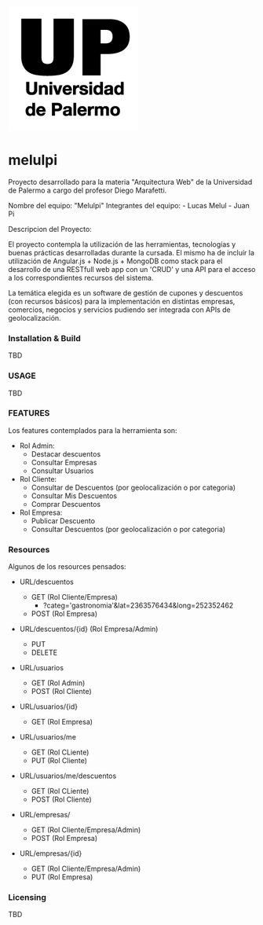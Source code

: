 ![Logo of the project](https://github.com/lucasmelul/melulpi/blob/master/UP.png?raw=true)
# melulpi

Proyecto desarrollado para la materia "Arquitectura Web" de la Universidad de Palermo a cargo del profesor Diego Marafetti.

Nombre del equipo: "Melulpi"
Integrantes del equipo: 
                      - Lucas Melul
                      - Juan Pi

Descripcion del Proyecto:

El proyecto contempla la utilización de las herramientas, tecnologías y buenas prácticas desarrolladas durante la cursada.
El mismo ha de incluír la utilización de Angular.js + Node.js + MongoDB como stack para el desarrollo de una RESTfull web app con un 'CRUD' y una API para el acceso a los correspondientes recursos del sistema.

La temática elegida es un software de gestión de cupones y descuentos (con recursos básicos) para la implementación en distintas empresas, comercios, negocios y servicios pudiendo ser integrada con APIs de geolocalización.

### Installation & Build

TBD

### USAGE

TBD

### FEATURES

Los features contemplados para la herramienta son:
  * Rol Admin:
    * Destacar descuentos
    * Consultar Empresas
    * Consultar Usuarios
  * Rol Cliente:
    * Consultar de Descuentos (por geolocalización o por categoria)
    * Consultar Mis Descuentos
    * Comprar Descuentos
  * Rol Empresa:
    * Publicar Descuento
    * Consultar Descuentos (por geolocalización o por categoria)

### Resources

Algunos de los resources pensados:

  * URL/descuentos 
    * GET (Rol Cliente/Empresa)
      * ?categ='gastronomia'&lat=2363576434&long=252352462
    * POST (Rol Empresa)
  * URL/descuentos/{id} (Rol Empresa/Admin)
    * PUT 
    * DELETE  
    
  * URL/usuarios
    * GET (Rol Admin)
    * POST (Rol Cliente)
  * URL/usuarios/{id}
    * GET (Rol Empresa)
  * URL/usuarios/me
    * GET (Rol CLiente)
    * PUT (Rol Cliente)
  * URL/usuarios/me/descuentos
    * GET (Rol CLiente)
    * POST (Rol Cliente)
    
  * URL/empresas/
    * GET (Rol Cliente/Empresa/Admin)
    * POST (Rol Empresa)
  * URL/empresas/{id}
    * GET (Rol Cliente/Empresa/Admin)
    * PUT (Rol Empresa)
 
### Licensing

TBD
